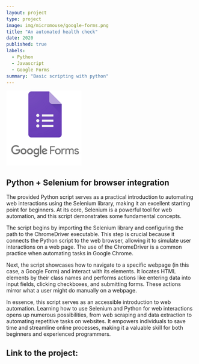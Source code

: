 ```yaml
---
layout: project
type: project
image: img/micromouse/google-forms.png
title: "An automated health check"
date: 2020
published: true
labels:
  - Python
  - Javascript
  - Google Forms
summary: "Basic scripting with python"
---
```

<div class="text-center p-4">
  <img width="200px" height="200px" src="../img/micromouse/google-forms.png" class="img-thumbnail" >
</div>

## Python + Selenium for browser integration
The provided Python script serves as a practical introduction to automating web interactions using the Selenium library, making it an excellent starting point for beginners. At its core, Selenium is a powerful tool for web automation, and this script demonstrates some fundamental concepts. 

The script begins by importing the Selenium library and configuring the path to the ChromeDriver executable. This step is crucial because it connects the Python script to the web browser, allowing it to simulate user interactions on a web page. The use of the ChromeDriver is a common practice when automating tasks in Google Chrome. 

Next, the script showcases how to navigate to a specific webpage (in this case, a Google Form) and interact with its elements. It locates HTML elements by their class names and performs actions like entering data into input fields, clicking checkboxes, and submitting forms. These actions mirror what a user might do manually on a webpage. 

In essence, this script serves as an accessible introduction to web automation. Learning how to use Selenium and Python for web interactions opens up numerous possibilities, from web scraping and data extraction to automating repetitive tasks on websites. It empowers individuals to save time and streamline online processes, making it a valuable skill for both beginners and experienced programmers.


## Link to the project:
<a href="https://github.com/OmarZaidi/PythonFormScript">
